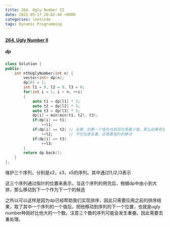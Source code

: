```yaml
---
title: 264. Ugly Number II
date: 2021-05-17 20:02:48 +0800
categories: leetcode
tags: Dynamic Programming
---
```

#### [264. Ugly Number II](https://leetcode.com/problems/ugly-number-ii/)

##### dp
```c++
class Solution {
public:
    int nthUglyNumber(int n) {
        vector<int> dp(n);
        dp[0] = 1;
        int l1 = 0, l2 = 0, l3 = 0;
        for(int i = 1; i < n; ++i)
        {
            auto t1 = dp[l1] * 2;
            auto t2 = dp[l2] * 3;
            auto t3 = dp[l3] * 5;
            dp[i] = min(min(t1, t2), t3);
            if(dp[i] == t1)
                ++l1;
            if(dp[i] == t2) // 去重，如果一个值在当前回合是最小值，那么如果存在重复，在下一回合中他也是最小值，因此需要去重。不能用else if
                ++l2;       // 不仅仅是去重，还需要指针的移动
            if(dp[i] == t3)
                ++l3;
        }
        return dp.back();
    }
};
```

维护三个序列，分别是x2，x3，x5的序列。其中通过l1,l2,l3表示

这三个序列通过指针的位置来表示，当这个序列的用完后，根据dp中由小到大排，那么移动到下一个作为下一个的候选

之所以可以这样是因为dp已经帮助我们实现排序，因此只需要应用之前的排序结果，取了其中一个序列的一个值后，把他移动到序列的下一个位置，也就是ugly number种刚好比他大的一个数。注意三个数的序列可能会发生重叠。因此需要去重处理。
